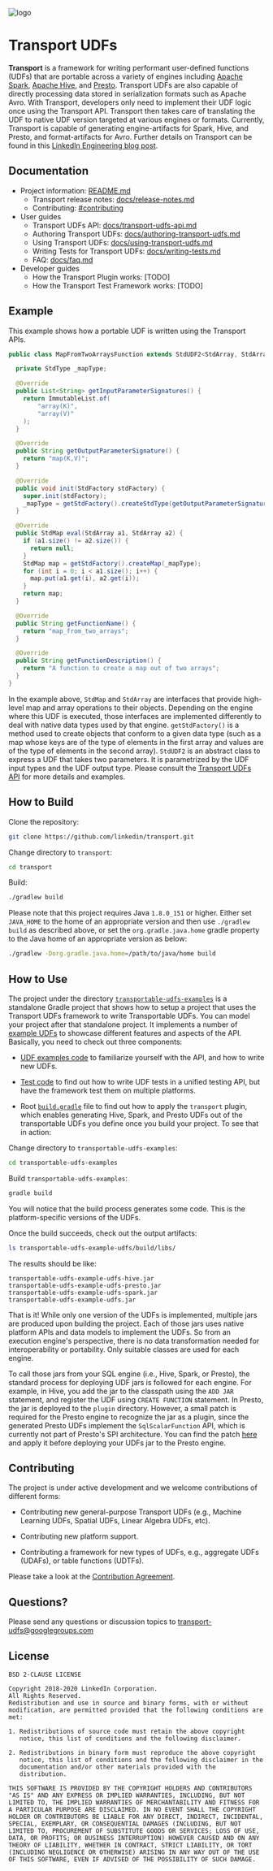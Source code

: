 ![logo](docs/logo.png)

# Transport UDFs

**Transport** is a framework for writing performant user-defined
functions (UDFs) that are portable across a variety of engines
including [Apache Spark](https://spark.apache.org/), [Apache
Hive](https://hive.apache.org/), and
[Presto](https://prestodb.io/). Transport UDFs are also capable of
directly processing data stored in serialization formats such as
Apache Avro. With Transport, developers only need to implement their
UDF logic once using the Transport API. Transport then takes care of
translating the UDF to native UDF version targeted at various engines
or formats. Currently, Transport is capable of generating
engine-artifacts for Spark, Hive, and Presto, and format-artifacts for
Avro. Further details on Transport can be found in this [LinkedIn
Engineering blog post](https://engineering.linkedin.com/blog/2018/11/using-translatable-portable-UDFs).

## Documentation

- Project information: [README.md](/README.md)
  - Transport release notes: [docs/release-notes.md](/docs/release-notes.md)
  - Contributing: [#contributing](#contributing)
- User guides
  - Transport UDFs API:
    [docs/transport-udfs-api.md](/docs/transport-udfs-api.md)
  - Authoring Transport UDFs:
    [docs/authoring-transport-udfs.md](/docs/authoring-transport-udfs.md)
  - Using Transport UDFs:
    [docs/using-transport-udfs.md](/docs/using-transport-udfs.md)
  - Writing Tests for Transport UDFs:
    [docs/writing-tests.md](/docs/writing-tests.md)
  - FAQ: [docs/faq.md](/docs/faq.md)
- Developer guides
  - How the Transport Plugin works: [TODO]
  - How the Transport Test Framework works: [TODO]

## Example

This example shows how a portable UDF is written using the Transport APIs.

```java
public class MapFromTwoArraysFunction extends StdUDF2<StdArray, StdArray, StdMap> implements TopLevelStdUDF {

  private StdType _mapType;

  @Override
  public List<String> getInputParameterSignatures() {
    return ImmutableList.of(
        "array(K)",
        "array(V)"
    );
  }

  @Override
  public String getOutputParameterSignature() {
    return "map(K,V)";
  }

  @Override
  public void init(StdFactory stdFactory) {
    super.init(stdFactory);
    _mapType = getStdFactory().createStdType(getOutputParameterSignature());
  }

  @Override
  public StdMap eval(StdArray a1, StdArray a2) {
    if (a1.size() != a2.size()) {
      return null;
    }
    StdMap map = getStdFactory().createMap(_mapType);
    for (int i = 0; i < a1.size(); i++) {
      map.put(a1.get(i), a2.get(i));
    }
    return map;
  }

  @Override
  public String getFunctionName() {
    return "map_from_two_arrays";
  }

  @Override
  public String getFunctionDescription() {
    return "A function to create a map out of two arrays";
  }
}
```

In the example above, `StdMap` and `StdArray` are interfaces that
provide high-level map and array operations to their
objects. Depending on the engine where this UDF is executed, those
interfaces are implemented differently to deal with native data types
used by that engine. `getStdFactory()` is a method used to create
objects that conform to a given data type (such as a map whose keys
are of the type of elements in the first array and values are of the
type of elements in the second array). `StdUDF2` is an abstract class
to express a UDF that takes two parameters. It is parametrized by the
UDF input types and the UDF output type. Please consult the [Transport
UDFs API](/docs/transport-udfs-api.md) for more details and examples.

## How to Build

Clone the repository:

```bash
git clone https://github.com/linkedin/transport.git
```

Change directory to `transport`:

```bash
cd transport
```

Build:

```bash
./gradlew build
```

Please note that this project requires Java `1.8.0_151` or higher.
Either set `JAVA_HOME` to the home of an appropriate version and then
use `./gradlew build` as described above, or set the
`org.gradle.java.home` gradle property to the Java home of an
appropriate version as below:

```bash
./gradlew -Dorg.gradle.java.home=/path/to/java/home build
```

## How to Use

The project under the directory
[`transportable-udfs-examples`](transportable-udfs-examples) is a
standalone Gradle project that shows how to setup a project that uses
the Transport UDFs framework to write Transportable UDFs. You can
model your project after that standalone project. It implements a
number of [example
UDFs](transportable-udfs-examples/transportable-udfs-example-udfs) to
showcase different features and aspects of the API. Basically, you
need to check out three components:

- [UDF examples
  code](transportable-udfs-examples/transportable-udfs-example-udfs/src/main/java/com/linkedin/transport/examples)
  to familiarize yourself with the API, and how to write new UDFs.

- [Test
  code](transportable-udfs-examples/transportable-udfs-example-udfs/src/test/java/com/linkedin/transport/examples)
  to find out how to write UDF tests in a unified testing API, but
  have the framework test them on multiple platforms.

- Root [`build.gradle`](transportable-udfs-examples/build.gradle) file
  to find out how to apply the `transport` plugin, which enables
  generating Hive, Spark, and Presto UDFs out of the transportable
  UDFs you define once you build your project. To see that in action:

Change directory to `transportable-udfs-examples`:

```bash
cd transportable-udfs-examples
```

Build `transportable-udfs-examples`:

```bash
gradle build
```

You will notice that the build process generates some code. This is
the platform-specific versions of the UDFs.

Once the build succeeds, check out the output artifacts:

```bash
ls transportable-udfs-example-udfs/build/libs/
```

The results should be like:

```
transportable-udfs-example-udfs-hive.jar
transportable-udfs-example-udfs-presto.jar
transportable-udfs-example-udfs-spark.jar
transportable-udfs-example-udfs.jar
```

That is it! While only one version of the UDFs is implemented,
multiple jars are produced upon building the project. Each of those
jars uses native platform APIs and data models to implement the
UDFs. So from an execution engine's perspective, there is no data
transformation needed for interoperability or portability. Only
suitable classes are used for each engine.

To call those jars from your SQL engine (i.e., Hive, Spark, or
Presto), the standard process for deploying UDF jars is followed for
each engine. For example, in Hive, you add the jar to the classpath
using the `ADD JAR` statement, and register the UDF using `CREATE FUNCTION` statement. In Presto, the jar is deployed to the `plugin`
directory. However, a small patch is required for the Presto engine to
recognize the jar as a plugin, since the generated Presto UDFs
implement the `SqlScalarFunction` API, which is currently not part of
Presto's SPI architecture. You can find the patch
[here](transportable-udfs-documentation/transport-udfs-presto.patch)
and apply it before deploying your UDFs jar to the Presto engine.

## Contributing

The project is under active development and we welcome contributions
of different forms:

- Contributing new general-purpose Transport UDFs (e.g., Machine
  Learning UDFs, Spatial UDFs, Linear Algebra UDFs, etc).

- Contributing new platform support.

- Contributing a framework for new types of UDFs, e.g., aggregate UDFs
  (UDAFs), or table functions (UDTFs).

Please take a look at the [Contribution Agreement](CONTRIBUTING.md).

## Questions?

Please send any questions or discussion topics to
[transport-udfs@googlegroups.com](mailto:transport-udfs@googlegroups.com)

## License

    BSD 2-CLAUSE LICENSE

    Copyright 2018-2020 LinkedIn Corporation.
    All Rights Reserved.
    Redistribution and use in source and binary forms, with or without
    modification, are permitted provided that the following conditions are
    met:

    1. Redistributions of source code must retain the above copyright
       notice, this list of conditions and the following disclaimer.

    2. Redistributions in binary form must reproduce the above copyright
       notice, this list of conditions and the following disclaimer in the
       documentation and/or other materials provided with the
       distribution.

    THIS SOFTWARE IS PROVIDED BY THE COPYRIGHT HOLDERS AND CONTRIBUTORS
    "AS IS" AND ANY EXPRESS OR IMPLIED WARRANTIES, INCLUDING, BUT NOT
    LIMITED TO, THE IMPLIED WARRANTIES OF MERCHANTABILITY AND FITNESS FOR
    A PARTICULAR PURPOSE ARE DISCLAIMED. IN NO EVENT SHALL THE COPYRIGHT
    HOLDER OR CONTRIBUTORS BE LIABLE FOR ANY DIRECT, INDIRECT, INCIDENTAL,
    SPECIAL, EXEMPLARY, OR CONSEQUENTIAL DAMAGES (INCLUDING, BUT NOT
    LIMITED TO, PROCUREMENT OF SUBSTITUTE GOODS OR SERVICES; LOSS OF USE,
    DATA, OR PROFITS; OR BUSINESS INTERRUPTION) HOWEVER CAUSED AND ON ANY
    THEORY OF LIABILITY, WHETHER IN CONTRACT, STRICT LIABILITY, OR TORT
    (INCLUDING NEGLIGENCE OR OTHERWISE) ARISING IN ANY WAY OUT OF THE USE
    OF THIS SOFTWARE, EVEN IF ADVISED OF THE POSSIBILITY OF SUCH DAMAGE.
